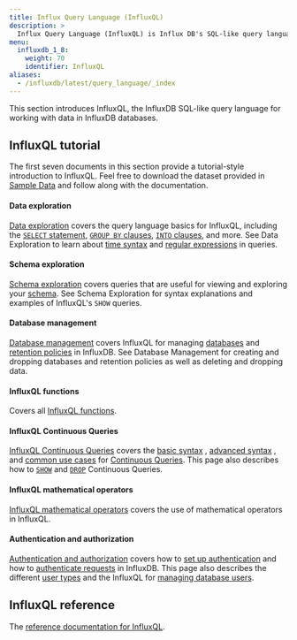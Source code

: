 ```yaml
---
title: Influx Query Language (InfluxQL)
description: >
  Influx Query Language (InfluxQL) is Influx DB's SQL-like query language.
menu:
  influxdb_1_8:
    weight: 70
    identifier: InfluxQL
aliases:
  - /influxdb/latest/query_language/_index
---
```


This section introduces InfluxQL, the InfluxDB SQL-like query language for
working with data in InfluxDB databases.

## InfluxQL tutorial
The first seven documents in this section provide a tutorial-style introduction
to InfluxQL.
Feel free to download the dataset provided in
[Sample Data](/influxdb/v1.8/query_language/data_download/) and follow along
with the documentation.

#### Data exploration

[Data exploration](/influxdb/v1.8/query_language/explore-data/) covers the
query language basics for InfluxQL, including the
[`SELECT` statement](/influxdb/v1.8/query_language/explore-data/#the-basic-select-statement),
[`GROUP BY` clauses](/influxdb/v1.8/query_language/explore-data/#the-group-by-clause),
[`INTO` clauses](/influxdb/v1.8/query_language/explore-data/#the-into-clause), and more.
See Data Exploration to learn about
[time syntax](/influxdb/v1.8/query_language/explore-data/#time-syntax) and
[regular expressions](/influxdb/v1.8/query_language/explore-data/#regular-expressions) in
queries.

#### Schema exploration

[Schema exploration](/influxdb/v1.8/query_language/explore-schema/) covers
queries that are useful for viewing and exploring your
[schema](/influxdb/v1.8/concepts/glossary/#schema).
See Schema Exploration for syntax explanations and examples of InfluxQL's `SHOW`
queries.

#### Database management

[Database management](/influxdb/v1.8/query_language/manage-database/) covers InfluxQL for managing
[databases](/influxdb/v1.8/concepts/glossary/#database) and
[retention policies](/influxdb/v1.8/concepts/glossary/#retention-policy-rp) in
InfluxDB.
See Database Management for creating and dropping databases and retention
policies as well as deleting and dropping data.

#### InfluxQL functions

Covers all [InfluxQL functions](/influxdb/v1.8/query_language/functions/).

#### InfluxQL Continuous Queries

[InfluxQL Continuous Queries](/influxdb/v1.8/query_language/continuous_queries/) covers the
[basic syntax](/influxdb/v1.8/query_language/continuous_queries/#basic-syntax)
,
[advanced syntax](/influxdb/v1.8/query_language/continuous_queries/#advanced-syntax)
,
and
[common use cases](/influxdb/v1.8/query_language/continuous_queries/#continuous-query-use-cases)
for
[Continuous Queries](/influxdb/v1.8/concepts/glossary/#continuous-query-cq).
This page also describes how to
[`SHOW`](/influxdb/v1.8/query_language/continuous_queries/#listing-continuous-queries) and
[`DROP`](/influxdb/v1.8/query_language/continuous_queries/#deleting-continuous-queries)
Continuous Queries.

#### InfluxQL mathematical operators

[InfluxQL mathematical operators](/influxdb/v1.8/query_language/math_operators/)
covers the use of mathematical operators in InfluxQL.

#### Authentication and authorization

[Authentication and authorization](/influxdb/v1.8/administration/authentication_and_authorization/) covers how to
[set up authentication](/influxdb/v1.8/administration/authentication_and_authorization/#set-up-authentication)
and how to
[authenticate requests](/influxdb/v1.8/administration/authentication_and_authorization/#authenticate-requests) in InfluxDB.
This page also describes the different
[user types](/influxdb/v1.8/administration/authentication_and_authorization/#user-types-and-privileges) and the InfluxQL for
[managing database users](/influxdb/v1.8/administration/authentication_and_authorization/#user-management-commands).

## InfluxQL reference

The [reference documentation for InfluxQL](/influxdb/v1.8/query_language/spec/).
